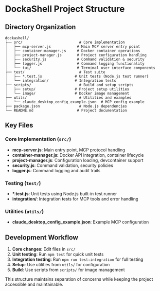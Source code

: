 # DockaShell Project Structure

## Directory Organization

```
dockashell/
├── src/                          # Core implementation
│   ├── mcp-server.js            # Main MCP server entry point
│   ├── container-manager.js     # Docker container operations
│   ├── project-manager.js       # Project configuration handling
│   ├── security.js              # Command validation & security
│   ├── logger.js                # Command logging functionality
│   └── tui/                     # Terminal user interface components
├── test/                         # Test suite
│   ├── *.test.js               # Unit tests (Node.js test runner)
│   └── integration/            # Integration tests
├── scripts/                      # Build and setup scripts
│   ├── setup/                  # Project setup utilities
│   └── image/                  # Docker image management
├── utils/                        # Utilities and examples
│   └── claude_desktop_config_example.json  # MCP config example
├── package.json                  # Node.js dependencies
└── README.md                    # Project documentation
```

## Key Files

### Core Implementation (`src/`)
- **mcp-server.js**: Main entry point, MCP protocol handling
- **container-manager.js**: Docker API integration, container lifecycle
- **project-manager.js**: Configuration loading, devcontainer support
- **security.js**: Command validation, security policies
- **logger.js**: Command logging and audit trails

### Testing (`test/`)
- **\*.test.js**: Unit tests using Node.js built-in test runner
- **integration/**: Integration tests for MCP tools and error handling

### Utilities (`utils/`)
- **claude_desktop_config_example.json**: Example MCP configuration

## Development Workflow

1. **Core changes**: Edit files in `src/`
2. **Unit testing**: Run `npm test` for quick unit tests
3. **Integration testing**: Run `npm run test:integration` for full testing
4. **Setup**: Use utilities from `utils/` for configuration
5. **Build**: Use scripts from `scripts/` for image management

This structure maintains separation of concerns while keeping the project accessible and maintainable.
